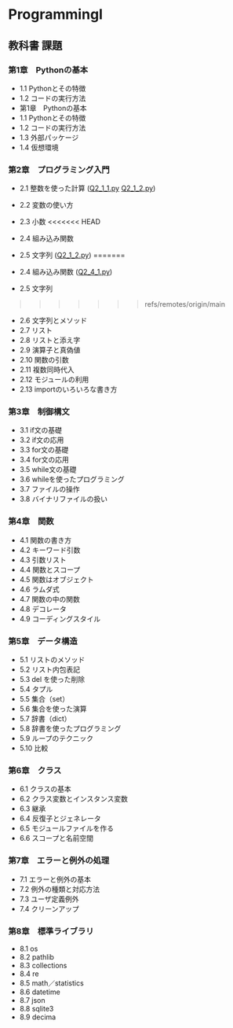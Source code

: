 # ProgrammingⅠ
## 教科書 課題
### 第1章　Pythonの基本
 - 1.1 Pythonとその特徴
 - 1.2 コードの実行方法
 - 第1章　Pythonの基本
 - 1.1 Pythonとその特徴
 - 1.2 コードの実行方法
 - 1.3 外部パッケージ
 - 1.4 仮想環境
### 第2章　プログラミング入門
 - 2.1 整数を使った計算 ([Q2_1_1.py](./CHAPTER02/Q2_1_1.py) [Q2_1_2.py](./CHAPTER02/Q2_1_2.py))
 - 2.2 変数の使い方 
 - 2.3 小数
<<<<<<< HEAD
 - 2.4 組み込み関数
 - 2.5 文字列 ([Q2_1_2.py](./CHAPTER02/Q2_1_2.py))
=======
 - 2.4 組み込み関数 ([Q2_4_1.py](./CHAPTER02/Q2_4_1.py))

 - 2.5 文字列
>>>>>>> refs/remotes/origin/main
 - 2.6 文字列とメソッド
 - 2.7 リスト
 - 2.8 リストと添え字
 - 2.9 演算子と真偽値
 - 2.10 関数の引数
 - 2.11 複数同時代入
 - 2.12 モジュールの利用
 - 2.13 importのいろいろな書き方
### 第3章　制御構文
 - 3.1 if文の基礎
 - 3.2 if文の応用
 - 3.3 for文の基礎
 - 3.4 for文の応用
 - 3.5 while文の基礎
 - 3.6 whileを使ったプログラミング
 - 3.7 ファイルの操作
 - 3.8 バイナリファイルの扱い
### 第4章　関数
 - 4.1 関数の書き方
 - 4.2 キーワード引数
 - 4.3 引数リスト
 - 4.4 関数とスコープ
 - 4.5 関数はオブジェクト
 - 4.6 ラムダ式
 - 4.7 関数の中の関数
 - 4.8 デコレータ
 - 4.9 コーディングスタイル
### 第5章　データ構造
 - 5.1 リストのメソッド
 - 5.2 リスト内包表記
 - 5.3 del を使った削除
 - 5.4 タプル
 - 5.5 集合（set）
 - 5.6 集合を使った演算
 - 5.7 辞書（dict）
 - 5.8 辞書を使ったプログラミング
 - 5.9 ループのテクニック
 - 5.10 比較
### 第6章　クラス
 - 6.1 クラスの基本
 - 6.2 クラス変数とインスタンス変数
 - 6.3 継承
 - 6.4 反復子とジェネレータ
 - 6.5 モジュールファイルを作る
 - 6.6 スコープと名前空間
### 第7章　エラーと例外の処理
 - 7.1 エラーと例外の基本
 - 7.2 例外の種類と対応方法
 - 7.3 ユーザ定義例外
 - 7.4 クリーンアップ
### 第8章　標準ライブラリ
 - 8.1 os
 - 8.2 pathlib
 - 8.3 collections
 - 8.4 re
 - 8.5 math／statistics
 - 8.6 datetime
 - 8.7 json
 - 8.8 sqlite3
 - 8.9 decima
